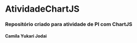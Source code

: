 # AtividadeChartJS

### Repositório criado para atividade de PI com ChartJS
#### Camila Yukari Jodai
